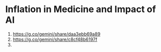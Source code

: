 # Inflation in Medicine and Impact of AI

1. https://g.co/gemini/share/daa3ebb69a89
2. https://g.co/gemini/share/c8cf48b6197f
3. 

